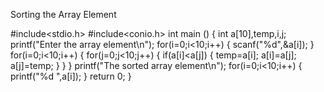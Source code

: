 Sorting the Array Element 



#include<stdio.h>
#include<conio.h>
int main ()
{
    int a[10],temp,i,j;
    printf("Enter the array element\n");
    for(i=0;i<10;i++)
    {
        scanf("%d",&a[i]);
    }
    for(i=0;i<10;i++)
    {
        for(j=0;j<10;j++)
        {
            if(a[i]<a[j])
            {
                temp=a[i];
                a[i]=a[j];
                a[j]=temp;
            }
        }
    }
    printf("The sorted array element\n");
    for(i=0;i<10;i++)
    {
        printf("%d  ",a[i]);
    }
    return 0;
}
